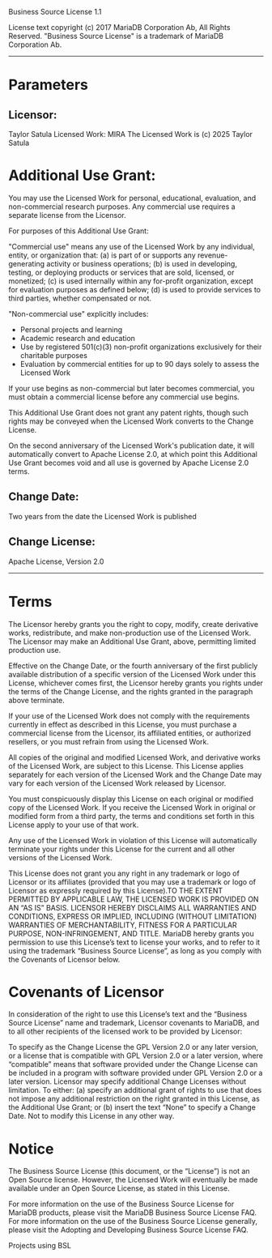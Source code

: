 Business Source License 1.1

License text copyright (c) 2017 MariaDB Corporation Ab, All Rights Reserved.
"Business Source License" is a trademark of MariaDB Corporation Ab.

-----------------------------------------------------------------------------

# Parameters
## Licensor:
Taylor Satula
Licensed Work:        MIRA
					  The Licensed Work is (c) 2025 Taylor Satula
# Additional Use Grant:
You may use the Licensed Work for personal, educational, evaluation, and non-commercial research purposes. Any commercial use requires a separate license from the Licensor.

For purposes of this Additional Use Grant:

"Commercial use" means any use of the Licensed Work by any individual, entity, or organization that:
(a) is part of or supports any revenue-generating activity or business operations;
(b) is used in developing, testing, or deploying products or services that are sold, licensed, or monetized;
(c) is used internally within any for-profit organization, except for evaluation purposes as defined below;
(d) is used to provide services to third parties, whether compensated or not.

"Non-commercial use" explicitly includes:
- Personal projects and learning
- Academic research and education
- Use by registered 501(c)(3) non-profit organizations exclusively for their charitable purposes
- Evaluation by commercial entities for up to 90 days solely to assess the Licensed Work

If your use begins as non-commercial but later becomes commercial, you must obtain a commercial license before any commercial use begins.

This Additional Use Grant does not grant any patent rights, though such rights may be conveyed when the Licensed Work converts to the Change License.

On the second anniversary of the Licensed Work's publication date, it will automatically convert to Apache License 2.0, at which point this Additional Use Grant becomes void and all use is governed by Apache License 2.0 terms.

## Change Date:          
Two years from the date the Licensed Work is published

## Change License:
Apache License, Version 2.0

-----------------------------------------------------------------------------

# Terms
The Licensor hereby grants you the right to copy, modify, create derivative works, redistribute, and make non-production use of the Licensed Work. The Licensor may make an Additional Use Grant, above, permitting limited production use.

Effective on the Change Date, or the fourth anniversary of the first publicly available distribution of a specific version of the Licensed Work under this License, whichever comes first, the Licensor hereby grants you rights under the terms of the Change License, and the rights granted in the paragraph above terminate.

If your use of the Licensed Work does not comply with the requirements currently in effect as described in this License, you must purchase a commercial license from the Licensor, its affiliated entities, or authorized resellers, or you must refrain from using the Licensed Work.

All copies of the original and modified Licensed Work, and derivative works of the Licensed Work, are subject to this License. This License applies separately for each version of the Licensed Work and the Change Date may vary for each version of the Licensed Work released by Licensor.

You must conspicuously display this License on each original or modified copy of the Licensed Work. If you receive the Licensed Work in original or modified form from a third party, the terms and conditions set forth in this License apply to your use of that work.

Any use of the Licensed Work in violation of this License will automatically terminate your rights under this License for the current and all other versions of the Licensed Work.

This License does not grant you any right in any trademark or logo of Licensor or its affiliates (provided that you may use a trademark or logo of Licensor as expressly required by this License).TO THE EXTENT PERMITTED BY APPLICABLE LAW, THE LICENSED WORK IS PROVIDED ON AN “AS IS” BASIS. LICENSOR HEREBY DISCLAIMS ALL WARRANTIES AND CONDITIONS, EXPRESS OR IMPLIED, INCLUDING (WITHOUT LIMITATION) WARRANTIES OF MERCHANTABILITY, FITNESS FOR A PARTICULAR PURPOSE, NON-INFRINGEMENT, AND TITLE. MariaDB hereby grants you permission to use this License’s text to license your works, and to refer to it using the trademark “Business Source License”, as long as you comply with the Covenants of Licensor below.

# Covenants of Licensor
In consideration of the right to use this License’s text and the “Business Source License” name and trademark, Licensor covenants to MariaDB, and to all other recipients of the licensed work to be provided by Licensor:

To specify as the Change License the GPL Version 2.0 or any later version, or a license that is compatible with GPL Version 2.0 or a later version, where “compatible” means that software provided under the Change License can be included in a program with software provided under GPL Version 2.0 or a later version. Licensor may specify additional Change Licenses without limitation.
To either: (a) specify an additional grant of rights to use that does not impose any additional restriction on the right granted in this License, as the Additional Use Grant; or (b) insert the text “None” to specify a Change Date. Not to modify this License in any other way.

# Notice
The Business Source License (this document, or the “License”) is not an Open Source license. However, the Licensed Work will eventually be made available under an Open Source License, as stated in this License.

For more information on the use of the Business Source License for MariaDB products, please visit the MariaDB Business Source License FAQ. For more information on the use of the Business Source License generally, please visit the Adopting and Developing Business Source License FAQ.

Projects using BSL